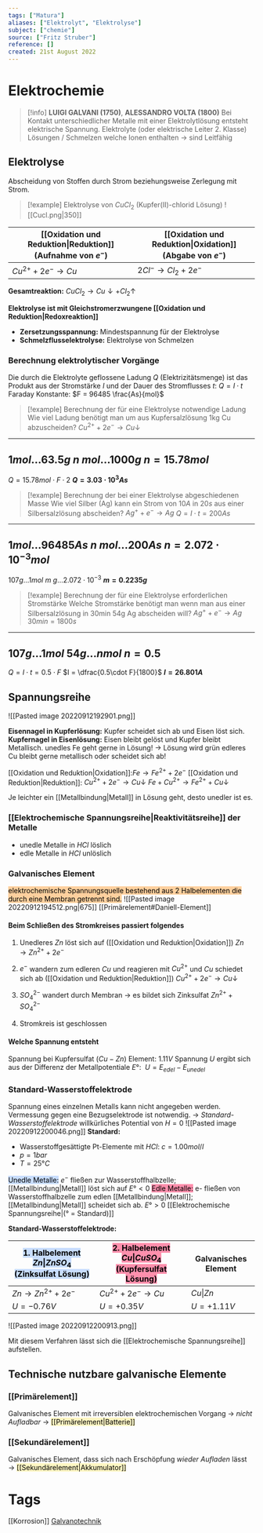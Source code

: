 ```yaml
---
tags: ["Matura"]
aliases: ["Elektrolyt", "Elektrolyse"]
subject: ["chemie"]
source: ["Fritz Struber"]
reference: []
created: 21st August 2022
---
```

# Elektrochemie

> [!info] **LUIGI GALVANI (1750)**, **ALESSANDRO VOLTA (1800)**
>Bei Kontakt unterschiedlicher Metalle mit einer Elektrolytlösung entsteht elektrische Spannung.
>Elektrolyte (oder elektrische Leiter 2. Klasse) Lösungen / Schmelzen welche Ionen enthalten
>$\rightarrow$ sind Leitfähig

## Elektrolyse
Abscheidung von Stoffen durch Strom beziehungsweise Zerlegung mit Strom.

>[!example] Elektrolyse von $CuCl_{2}$ (Kupfer(II)-chlorid Lösung)
>![[Cucl.png|350]]


| [[Oxidation und Reduktion\|Reduktion]] (Aufnahme von $e^{-}$) | [[Oxidation und Reduktion\|Oxidation]] (Abgabe von $e^{-}$) |
| ---------------------------------------------------------------------------- | -------------------------------------------------------------------------- |
| $Cu^{2+}+2e^{-}\longrightarrow Cu$                                           | $2Cl^{-}\longrightarrow Cl_{2}+2e^{-}$                                                                           |

**Gesamtreaktion:** $CuCl_{2}\longrightarrow Cu\downarrow+Cl_{2}\uparrow$

**Elektrolyse ist mit Gleichstromerzwungene [[Oxidation und Reduktion|Redoxreaktion]]**
- **Zersetzungsspannung:** Mindestspannung für der Elektrolyse
- **Schmelzflusselektrolyse:** Elektrolyse von Schmelzen

### Berechnung elektrolytischer Vorgänge
Die durch die Elektrolyte geflossene Ladung $Q$ (Elektrizitätsmenge) ist das Produkt aus der Stromstärke $I$ und der Dauer des Stromflusses $t$:
$Q=I\cdot t$
Faraday Konstante: $F = 96485 \frac{As}{mol}$


> [!example] Berechnung der für eine Elektrolyse notwendige Ladung
Wie viel Ladung benötigt man um aus Kupfersalzlösung 1kg Cu abzuscheiden?
$Cu^{2+} + 2e^{-}\longrightarrow Cu\downarrow$
---
$1mol\dots63.5g$
$n\ mol\dots1000g$
$n = 15.78mol$
---
$Q = 15.78mol\cdot F \cdot 2$
**$Q = 3.03\cdot 10^{3}As$**





> [!example] Berechnung der bei einer Elektrolyse abgeschiedenen Masse
Wie viel Silber (Ag) kann ein Strom von $10A$ in $20s$ aus einer Silbersalzlösung abscheiden?
$Ag^{+} + e^{-} \longrightarrow Ag$
$Q=I\cdot t = 200As$
---
$1mol\dots 96485As$
$n\ mol\dots 200As$
$n=2.072\cdot10^{-3}mol$
---
$107g\dots 1mol$
$m\ g\dots 2.072\cdot10^{-3}$
**$m = 0.2235g$**




> [!example] Berechnung der für eine Elektrolyse erforderlichen Stromstärke
Welche Stromstärke benötigt man wenn man aus einer Silbersalzlösung in 30min 54g Ag abscheiden will?
$Ag^{+}+e^{-}\longrightarrow Ag$
$30min = 1800s$
---
$107g\dots 1mol$
$54g\dots n mol$
$n = 0.5$
---
$Q=I\cdot t = 0.5\cdot F$
$I = \dfrac{0.5\cdot F}{1800}$
**$I = 26.801A$**




## Spannungsreihe
![[Pasted image 20220912192901.png]]

**Eisennagel in Kupferlösung:** Kupfer scheidet sich ab und Eisen löst sich.
**Kupfernagel in Eisenlösung:** Eisen bleibt gelöst und Kupfer bleibt Metallisch.
unedles Fe geht gerne in Lösung! → Lösung wird grün 
edleres Cu bleibt gerne metallisch oder scheidet sich ab!

[[Oxidation und Reduktion|Oxidation]]:$Fe \longrightarrow Fe^{2+} + 2e^{-}$ 
[[Oxidation und Reduktion|Reduktion]]: $Cu^{2+} + 2e^{-} \longrightarrow Cu\downarrow$ 
$Fe + Cu^{2+} \longrightarrow Fe^{2+} + Cu\downarrow$

Je leichter ein [[Metallbindung|Metall]] in Lösung geht, desto unedler ist es.
### [[Elektrochemische Spannungsreihe|Reaktivitätsreihe]] der Metalle
- unedle Metalle in $HCl$ löslich
- edle Metalle in $HCl$ unlöslich
### Galvanisches Element
<mark style="background: #FFB86CA6;">elektrochemische Spannungsquelle bestehend aus 2 Halbelementen die durch eine Membran getrennt sind.</mark> 
![[Pasted image 20220912194512.png|675]]
[[Primärelement#Daniell-Element]]

#### Beim Schließen des Stromkreises passiert folgendes
1. Unedleres $Zn$ löst sich auf ([[Oxidation und Reduktion|Oxidation]])
   $Zn\longrightarrow Zn^{2+}+2e^{-}$
   
2. $e^{-}$ wandern zum edleren $Cu$ und reagieren mit $Cu^{2+}$ und $Cu$ schiedet sich ab ([[Oxidation und Reduktion|Reduktion]])
   $Cu^{2+}+2e^{-}\longrightarrow Cu\downarrow$
   
3. $SO_{4}^{2-}$ wandert durch Membran $\rightarrow$ es bildet sich Zinksulfat
   $Zn^{2+} + SO_{4}^{2-}$
   
4. Stromkreis ist geschlossen

#### Welche Spannung entsteht
Spannung bei Kupfersulfat ($Cu-Zn$) Element: $1.11V$
Spannung $U$ ergibt sich aus der Differenz der Metallpotentiale $E°$:  $U = E_{edel} - E_{unedel}$

### Standard-Wasserstoffelektrode
Spannung eines einzelnen Metalls kann nicht angegeben werden.
Vermessung gegen eine Bezugselektrode ist notwendig. 
$\rightarrow$ *Standard-Wasserstoffelektrode* willkürliches Potential von $H = 0$
![[Pasted image 20220912200046.png]]
**Standard:** 
- Wasserstoffgesättigte Pt-Elemente mit $HCl$: $c = 1.00 mol/l$
- $p = 1 bar$ 
- $T = 25°C$

<mark style="background: #ADCCFFA6;">Unedle Metalle:</mark> $e^{-}$ fließen zur Wasserstoffhalbzelle; [[Metallbindung|Metall]] löst sich auf $E° < 0$
<mark style="background: #FF5582A6;">Edle Metalle:</mark> e- fließen von Wasserstoffhalbzelle zum edlen [[Metallbindung|Metall]]; [[Metallbindung|Metall]] scheidet sich ab. $E° > 0$
[[Elektrochemische Spannungsreihe|(° = Standard)]]

**Standard-Wasserstoffelektrode:**

| <mark style="background: #ADCCFFA6;">1. Halbelement $Zn\|ZnSO_{4}$ (Zinksulfat Lösung)</mark> | <mark style="background: #FF5582A6;">2. Halbelement $Cu\|CuSO_{4}$ (Kupfersulfat Lösung)</mark> | **Galvanisches Element** |
| --------------------------------------------------------------------------------------------- | ----------------------------------------------------------------------------------------------- | ------------------------ |
| $Zn \longrightarrow Zn^{2+} + 2e^{-}$                                                         | $Cu^{2+} + 2e^{-} \longrightarrow Cu$                                                           | $Cu\|Zn$                 |
| $U = -0.76V$                                                                                  | $U = +0.35V$                                                                                    | $U = +1.11V$             | 

![[Pasted image 20220912200913.png]]

Mit diesem Verfahren lässt sich die [[Elektrochemische Spannungsreihe]] aufstellen.

## Technische nutzbare galvanische Elemente
### [[Primärelement]]
Galvanisches Element mit irreversiblen elektrochemischen Vorgang $\rightarrow$ *nicht Aufladbar* $\rightarrow$ <mark style="background: #FFF3A3A6;">[[Primärelement|Batterie]] </mark> 
### [[Sekundärelement]]
Galvanisches Element, dass sich nach Erschöpfung *wieder Aufladen* lässt $\rightarrow$  <mark style="background: #FFF3A3A6;">[[Sekundärelement|Akkumulator]]</mark> 

# Tags

[[Korrosion]]
[Galvanotechnik](https://de.wikipedia.org/wiki/Galvanotechnik)

